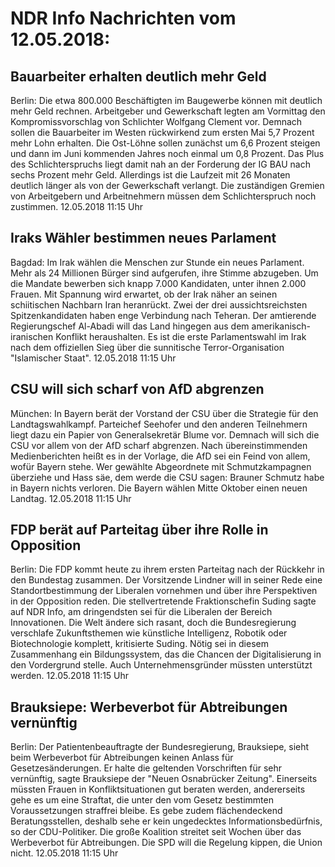 # NDR Info Nachrichten vom 12.05.2018:


## Bauarbeiter erhalten deutlich mehr Geld
Berlin:	Die etwa 800.000 Beschäftigten im Baugewerbe können mit deutlich mehr Geld rechnen. Arbeitgeber und Gewerkschaft legten am Vormittag den Kompromissvorschlag von Schlichter Wolfgang Clement vor. Demnach sollen die Bauarbeiter im Westen rückwirkend zum ersten Mai 5,7 Prozent mehr Lohn erhalten. Die Ost-Löhne sollen zunächst um 6,6 Prozent steigen und dann im Juni kommenden Jahres noch einmal um 0,8 Prozent. Das Plus des Schlichterspruchs liegt damit nah an der Forderung der IG BAU nach sechs Prozent mehr Geld. Allerdings ist die Laufzeit mit 26 Monaten deutlich länger als von der Gewerkschaft verlangt. Die zuständigen Gremien von Arbeitgebern und Arbeitnehmern müssen dem Schlichterspruch noch zustimmen. 12.05.2018 11:15 Uhr 

## Iraks Wähler bestimmen neues Parlament
Bagdad: Im Irak wählen die Menschen zur Stunde ein neues Parlament. Mehr als 24 Millionen Bürger sind aufgerufen, ihre Stimme abzugeben. Um die Mandate bewerben sich knapp 7.000 Kandidaten, unter ihnen 2.000 Frauen. Mit Spannung wird erwartet, ob der Irak näher an seinen schiitischen Nachbarn Iran heranrückt. Zwei der drei aussichtsreichsten Spitzenkandidaten haben enge Verbindung nach Teheran. Der amtierende Regierungschef Al-Abadi will das Land hingegen aus dem amerikanisch-iranischen Konflikt heraushalten. Es ist die erste Parlamentswahl im Irak nach dem offiziellen Sieg über die sunnitische Terror-Organisation "Islamischer Staat". 12.05.2018 11:15 Uhr 

## CSU will sich scharf von AfD abgrenzen
München: In Bayern berät der Vorstand der CSU über die Strategie für den Landtagswahlkampf. Parteichef Seehofer und den anderen Teilnehmern liegt dazu ein Papier von Generalsekretär Blume vor. Demnach will sich die CSU vor allem von der AfD scharf abgrenzen. Nach übereinstimmenden Medienberichten heißt es in der Vorlage, die AfD sei ein Feind von allem, wofür Bayern stehe. Wer gewählte Abgeordnete mit Schmutzkampagnen überziehe und Hass säe, dem werde die CSU sagen: Brauner Schmutz habe in Bayern nichts verloren. Die Bayern wählen Mitte Oktober einen neuen Landtag. 12.05.2018 11:15 Uhr 

## FDP berät auf Parteitag über ihre Rolle in Opposition
Berlin:	Die FDP kommt heute zu ihrem ersten Parteitag nach der Rückkehr in den Bundestag zusammen. Der Vorsitzende Lindner will in seiner Rede eine Standortbestimmung der Liberalen vornehmen und über ihre Perspektiven in der Opposition reden. Die stellvertretende Fraktionschefin Suding sagte auf NDR Info, am dringendsten sei für die Liberalen der Bereich Innovationen. Die Welt ändere sich rasant, doch die Bundesregierung verschlafe Zukunftsthemen wie künstliche Intelligenz, Robotik oder Biotechnologie komplett, kritisierte Suding. Nötig sei in diesem Zusammenhang ein Bildungssystem, das die Chancen der Digitalisierung in den Vordergrund stelle. Auch Unternehmensgründer müssten unterstützt werden. 12.05.2018 11:15 Uhr 

## Brauksiepe: Werbeverbot für Abtreibungen vernünftig
Berlin: Der Patientenbeauftragte der Bundesregierung, Brauksiepe, sieht beim Werbeverbot für Abtreibungen keinen Anlass für Gesetzesänderungen. Er halte die geltenden Vorschriften für sehr vernünftig, sagte Brauksiepe der "Neuen Osnabrücker Zeitung". Einerseits müssten Frauen in Konfliktsituationen gut beraten werden, andererseits gehe es um eine Straftat, die unter den vom Gesetz bestimmten Voraussetzungen straffrei bleibe. Es gebe zudem flächendeckend Beratungsstellen, deshalb sehe er kein ungedecktes Informationsbedürfnis, so der CDU-Politiker. Die große Koalition streitet seit Wochen über das Werbeverbot für Abtreibungen. Die SPD will die Regelung kippen, die Union nicht. 12.05.2018 11:15 Uhr 
